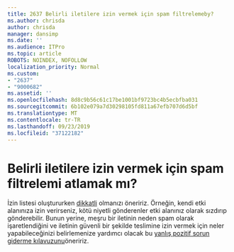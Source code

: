 ```yaml
---
title: 2637 Belirli iletilere izin vermek için spam filtrelemeby?
ms.author: chrisda
author: chrisda
manager: dansimp
ms.date: ''
ms.audience: ITPro
ms.topic: article
ROBOTS: NOINDEX, NOFOLLOW
localization_priority: Normal
ms.custom:
- "2637"
- "9000682"
ms.assetid: ''
ms.openlocfilehash: 8d8c9b56c61c17be1001bf9723bc4b5ecbfba031
ms.sourcegitcommit: 6b102e079a7d30298105fd811a67efb707d6d5bf
ms.translationtype: MT
ms.contentlocale: tr-TR
ms.lasthandoff: 09/23/2019
ms.locfileid: "37122182"
---
```

# <a name="bypass-spam-filtering-to-allow-specific-messages"></a>Belirli iletilere izin vermek için spam filtrelemi atlamak mı?

İzin listesi oluştururken [dikkatli](https://docs.microsoft.com/exchange/troubleshoot/antispam/cautions-against-bypassing-spam-filters) olmanızı öneririz. Örneğin, kendi etki alanınıza izin verirseniz, kötü niyetli gönderenler etki alanınız olarak sızdırıp gönderebilir.  Bunun yerine, meşru bir iletinin neden spam olarak işaretlendiğini ve iletinin güvenli bir şekilde teslimine izin vermek için neler yapabileceğinizi belirlemenize yardımcı olacak bu [yanlış pozitif sorun giderme kılavuzunu](https://docs.microsoft.com/office365/securitycompliance/prevent-email-from-being-marked-as-spam)öneririz.
